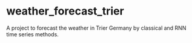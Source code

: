 # weather_forecast_trier
 A project to forecast the weather in Trier Germany by classical and RNN time series methods.
